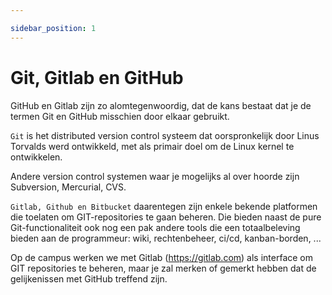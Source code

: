 ```yaml
---

sidebar_position: 1
---
```



Git, Gitlab en GitHub
=======================


GitHub en Gitlab zijn zo alomtegenwoordig, dat de kans bestaat dat je de termen Git en GitHub misschien door elkaar gebruikt.

`Git` is het distributed version control systeem dat oorspronkelijk door Linus Torvalds werd ontwikkeld, met als primair doel om de Linux kernel te ontwikkelen.

Andere version control systemen waar je mogelijks al over hoorde zijn Subversion, Mercurial, CVS.

`Gitlab, Github en Bitbucket` daarentegen zijn enkele bekende platformen die toelaten om GIT-repositories te gaan beheren. Die bieden naast de pure Git-functionaliteit ook nog een pak andere tools die een totaalbeleving bieden aan de programmeur: wiki, rechtenbeheer, ci/cd, kanban-borden, ...

Op de campus werken we met Gitlab (https://gitlab.com) als interface om GIT repositories te beheren, maar je zal merken of gemerkt hebben dat de gelijkenissen met GitHub treffend zijn.
